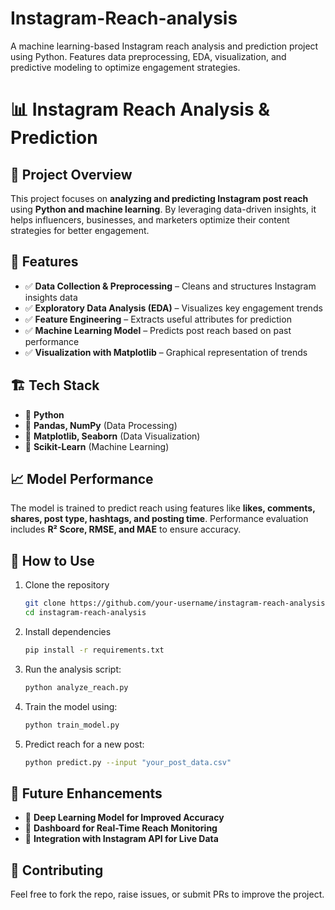 # Instagram-Reach-analysis
A machine learning-based Instagram reach analysis and prediction project using Python. Features data preprocessing, EDA, visualization, and predictive modeling to optimize engagement strategies.
# 📊 Instagram Reach Analysis & Prediction  

## 🚀 Project Overview  
This project focuses on **analyzing and predicting Instagram post reach** using **Python and machine learning**. By leveraging data-driven insights, it helps influencers, businesses, and marketers optimize their content strategies for better engagement.  

## 🎯 Features  
- ✅ **Data Collection & Preprocessing** – Cleans and structures Instagram insights data  
- ✅ **Exploratory Data Analysis (EDA)** – Visualizes key engagement trends  
- ✅ **Feature Engineering** – Extracts useful attributes for prediction  
- ✅ **Machine Learning Model** – Predicts post reach based on past performance  
- ✅ **Visualization with Matplotlib** – Graphical representation of trends  

## 🏗 Tech Stack  
- 🔹 **Python**  
- 🔹 **Pandas, NumPy** (Data Processing)  
- 🔹 **Matplotlib, Seaborn** (Data Visualization)  
- 🔹 **Scikit-Learn** (Machine Learning)  

## 📈 Model Performance  
The model is trained to predict reach using features like **likes, comments, shares, post type, hashtags, and posting time**. Performance evaluation includes **R² Score, RMSE, and MAE** to ensure accuracy.  

## 📌 How to Use  
1. Clone the repository  
   ```bash
   git clone https://github.com/your-username/instagram-reach-analysis.git
   cd instagram-reach-analysis
   ```  
2. Install dependencies  
   ```bash
   pip install -r requirements.txt
   ```  
3. Run the analysis script:  
   ```bash
   python analyze_reach.py
   ```  
4. Train the model using:  
   ```bash
   python train_model.py
   ```  
5. Predict reach for a new post:  
   ```bash
   python predict.py --input "your_post_data.csv"
   ```  

## 🚀 Future Enhancements  
- 🔹 **Deep Learning Model for Improved Accuracy**  
- 🔹 **Dashboard for Real-Time Reach Monitoring**  
- 🔹 **Integration with Instagram API for Live Data**  

## 🤝 Contributing  
Feel free to fork the repo, raise issues, or submit PRs to improve the project.  
